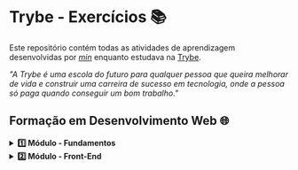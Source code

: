 # Trybe - Exercícios 📚

Este repositório contém todas as atividades de aprendizagem desenvolvidas por _[min](https://www.linkedin.com/in/alissonooliveira/)_ enquanto estudava na [Trybe](https://www.betrybe.com/).

_"A Trybe é uma escola do futuro para qualquer pessoa que queira melhorar de vida e construir uma carreira de sucesso em tecnologia, onde a pessoa só paga quando conseguir um bom trabalho."_

## Formação em Desenvolvimento Web 🌐

<details>
  <summary><strong>1️⃣ Módulo - Fundamentos</strong></summary><br>

- [x] 1 - Unix, Shell & Git.
- [x] 2 - Html & Css.
- [x] 3 - Introdução à JavaScript.
- [x] 4 - JavaScript: DOM, Eventos e Web Storage.
- [x] 5 - HTML e CSS: Forms, Flexbox e Responsivo.
- [x] 6 - Introdução à JavaScript ES6 e Testes Unitários.
- [x] 7 - Métodos de Array.
</details>

<details>
  <summary><strong>2️⃣ Módulo - Front-End</strong></summary><br>

- [ ] 1 - Intro & JS Assíncrono.
</details>
